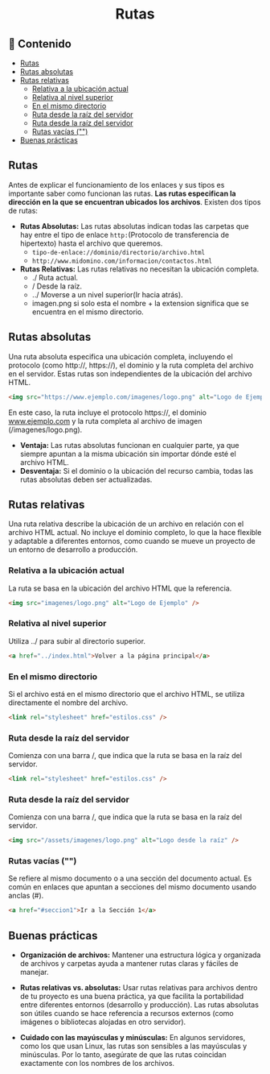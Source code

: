 <h1 align='center'>Rutas</h1>

<h2>📑 Contenido</h2>

- [Rutas](#rutas)
- [Rutas absolutas](#rutas-absolutas)
- [Rutas relativas](#rutas-relativas)
  - [Relativa a la ubicación actual](#relativa-a-la-ubicación-actual)
  - [Relativa al nivel superior](#relativa-al-nivel-superior)
  - [En el mismo directorio](#en-el-mismo-directorio)
  - [Ruta desde la raíz del servidor](#ruta-desde-la-raíz-del-servidor)
  - [Ruta desde la raíz del servidor](#ruta-desde-la-raíz-del-servidor-1)
  - [Rutas vacías ("")](#rutas-vacías-)
- [Buenas prácticas](#buenas-prácticas)

## Rutas

Antes de explicar el funcionamiento de los enlaces y sus tipos es importante saber como funcionan las rutas. **Las rutas especifican la dirección en la que se encuentran ubicados los archivos**.
Existen dos tipos de rutas:

- **Rutas Absolutas:** Las rutas absolutas indican todas las carpetas que hay entre el tipo de enlace `http:`(Protocolo de transferencia de hipertexto) hasta el archivo que queremos.
  - `tipo-de-enlace://dominio/directorio/archivo.html`
  - `http://www.midomino.com/informacion/contactos.html`
- **Rutas Relativas:** Las rutas relativas no necesitan la ubicación completa.
  - ./ Ruta actual.
  - / Desde la raíz.
  - ../ Moverse a un nivel superior(Ir hacia atrás).
  - imagen.png si solo esta el nombre + la extension significa que se encuentra en el mismo directorio.

## Rutas absolutas

Una ruta absoluta especifica una ubicación completa, incluyendo el protocolo (como http://, https://), el dominio y la ruta completa del archivo en el servidor. Estas rutas son independientes de la ubicación del archivo HTML.

```html
<img src="https://www.ejemplo.com/imagenes/logo.png" alt="Logo de Ejemplo" />
```

En este caso, la ruta incluye el protocolo https://, el dominio www.ejemplo.com y la ruta completa al archivo de imagen (/imagenes/logo.png).

- **Ventaja:** Las rutas absolutas funcionan en cualquier parte, ya que siempre apuntan a la misma ubicación sin importar dónde esté el archivo HTML.
- **Desventaja:** Si el dominio o la ubicación del recurso cambia, todas las rutas absolutas deben ser actualizadas.

## Rutas relativas

Una ruta relativa describe la ubicación de un archivo en relación con el archivo HTML actual. No incluye el dominio completo, lo que la hace flexible y adaptable a diferentes entornos, como cuando se mueve un proyecto de un entorno de desarrollo a producción.

### Relativa a la ubicación actual

La ruta se basa en la ubicación del archivo HTML que la referencia.

```html
<img src="imagenes/logo.png" alt="Logo de Ejemplo" />
```

### Relativa al nivel superior

Utiliza ../ para subir al directorio superior.

```html
<a href="../index.html">Volver a la página principal</a>
```

### En el mismo directorio

Si el archivo está en el mismo directorio que el archivo HTML, se utiliza directamente el nombre del archivo.

```html
<link rel="stylesheet" href="estilos.css" />
```

### Ruta desde la raíz del servidor

Comienza con una barra /, que indica que la ruta se basa en la raíz del servidor.

```html
<link rel="stylesheet" href="estilos.css" />
```

### Ruta desde la raíz del servidor

Comienza con una barra /, que indica que la ruta se basa en la raíz del servidor.

```html
<img src="/assets/imagenes/logo.png" alt="Logo desde la raíz" />
```

### Rutas vacías ("")

Se refiere al mismo documento o a una sección del documento actual. Es común en enlaces que apuntan a secciones del mismo documento usando anclas (#).

```html
<a href="#seccion1">Ir a la Sección 1</a>
```

## Buenas prácticas

- **Organización de archivos:** Mantener una estructura lógica y organizada de archivos y carpetas ayuda a mantener rutas claras y fáciles de manejar.

- **Rutas relativas vs. absolutas:** Usar rutas relativas para archivos dentro de tu proyecto es una buena práctica, ya que facilita la portabilidad entre diferentes entornos (desarrollo y producción). Las rutas absolutas son útiles cuando se hace referencia a recursos externos (como imágenes o bibliotecas alojadas en otro servidor).

- **Cuidado con las mayúsculas y minúsculas:** En algunos servidores, como los que usan Linux, las rutas son sensibles a las mayúsculas y minúsculas. Por lo tanto, asegúrate de que las rutas coincidan exactamente con los nombres de los archivos.
